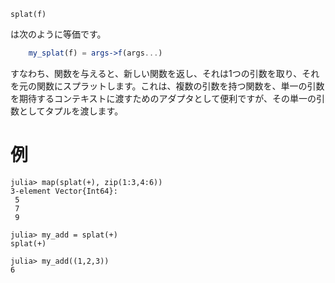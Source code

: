 ```
splat(f)
```

は次のように等価です。

```julia
    my_splat(f) = args->f(args...)
```

すなわち、関数を与えると、新しい関数を返し、それは1つの引数を取り、それを元の関数にスプラットします。これは、複数の引数を持つ関数を、単一の引数を期待するコンテキストに渡すためのアダプタとして便利ですが、その単一の引数としてタプルを渡します。

# 例

```jldoctest
julia> map(splat(+), zip(1:3,4:6))
3-element Vector{Int64}:
 5
 7
 9

julia> my_add = splat(+)
splat(+)

julia> my_add((1,2,3))
6
```
